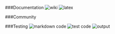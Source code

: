 ###Documentation
![wiki](https://snag.gy/xrqZCz.jpg)
![latex](https://snag.gy/NrgOxa.jpg)

###Community

###Testing
![markdown code](https://snag.gy/wLN6AJ.jpg)
![test code](https://snag.gy/KPcLJI.jpg)
![output](https://snag.gy/94wQIU.jpg)